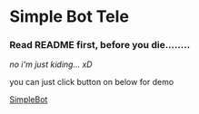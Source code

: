 # Simple Bot Tele

### Read README first, before you die........

_no i'm just kiding... xD_

you can just click button on below for demo

[SimpleBot](http://t.me/KoweEdantenannBot)